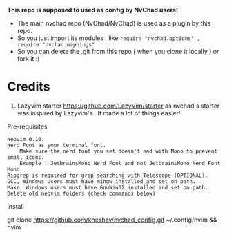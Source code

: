 **This repo is supposed to used as config by NvChad users!**

- The main nvchad repo (NvChad/NvChad) is used as a plugin by this repo.
- So you just import its modules , like `require "nvchad.options" , require "nvchad.mappings"`
- So you can delete the .git from this repo ( when you clone it locally ) or fork it :)

# Credits

1) Lazyvim starter https://github.com/LazyVim/starter as nvchad's starter was inspired by Lazyvim's . It made a lot of things easier!


Pre-requisites

    Neovim 0.10.
    Nerd Font as your terminal font.
        Make sure the nerd font you set doesn't end with Mono to prevent small icons.
        Example : JetbrainsMono Nerd Font and not JetbrainsMono Nerd Font Mono
    Ripgrep is required for grep searching with Telescope (OPTIONAL).
    GCC, Windows users must have mingw installed and set on path.
    Make, Windows users must have GnuWin32 installed and set on path.
    Delete old neovim folders (check commands below)

Install

git clone https://github.com/kheshav/nvchad_config.git ~/.config/nvim && nvim
